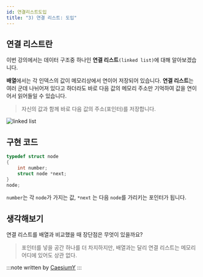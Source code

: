 ```yaml
---
id: 연결리스트도입
title: "3) 연결 리스트: 도입"
---
```


## 연결 리스트란

이번 강의에서는 데이터 구조중 하나인 **연결 리스트**`(linked list)`에 대해 알아보겠습니다.

**배열**에서는 각 인덱스의 값이 메모리상에서 연이어 저장되어 있습니다.
**연결 리스트**는 여러 군데 나뉘어져 있다고 하더라도 바로 다음 값의 메모리 주소만 기억하여 값을 연이어서 읽어들일 수 있습니다.

> 자신의 값과 함께 바로 다음 값의 주소(포인터)를 저장합니다.

![linked list](https://cs50.harvard.edu/x/2020/notes/5/linked_list_with_addresses.png)

## 구현 코드

```c
typedef struct node
{
    int number;
    struct node *next;
}
node;
```

`number`는 각 `node`가 가지는 값, `*next` 는 다음 `node`를 가리키는 포인터가 됩니다.

## 생각해보기

연결 리스트를 배열과 비교했을 때 장단점은 무엇이 있을까요?

> 포인터를 넣을 공간 하나를 더 차지하지만, 배열과는 달리 연결 리스트는 메모리 어디에 있어도 상관 없다.

:::note
written by [CaesiumY](https://github.com/CaesiumY)
:::
